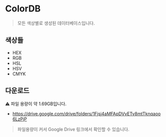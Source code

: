 # ColorDB
> 모든 색상별로 생성된 데이터베이스입니다.
## 색상들
- HEX 
- RGB 
- HSL 
- HSV 
- CMYK
## 다운로드
⚠️ 파일 용량이 약 1.69GB입니다.
- https://drive.google.com/drive/folders/1Fjsj4aMFApDVvETv8mtTknqaoo6LzPjP

> 파일용량이 커서 Google Drive 링크에서 확인할 수 있습니다.
